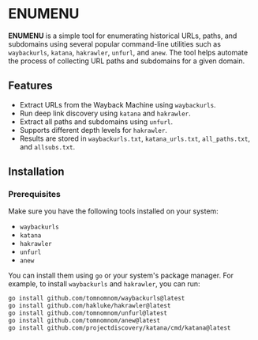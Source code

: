 # ENUMENU

**ENUMENU** is a simple tool for enumerating historical URLs, paths, and subdomains using several popular command-line utilities such as `waybackurls`, `katana`, `hakrawler`, `unfurl`, and `anew`. The tool helps automate the process of collecting URL paths and subdomains for a given domain.

## Features

- Extract URLs from the Wayback Machine using `waybackurls`.
- Run deep link discovery using `katana` and `hakrawler`.
- Extract all paths and subdomains using `unfurl`.
- Supports different depth levels for `hakrawler`.
- Results are stored in `waybackurls.txt`, `katana_urls.txt`, `all_paths.txt`, and `allsubs.txt`.

## Installation

### Prerequisites

Make sure you have the following tools installed on your system:

- `waybackurls`
- `katana`
- `hakrawler`
- `unfurl`
- `anew`

You can install them using `go` or your system's package manager. For example, to install `waybackurls` and `hakrawler`, you can run:

```bash
go install github.com/tomnomnom/waybackurls@latest
go install github.com/hakluke/hakrawler@latest
go install github.com/tomnomnom/unfurl@latest
go install github.com/tomnomnom/anew@latest
go install github.com/projectdiscovery/katana/cmd/katana@latest
